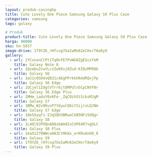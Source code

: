 ```yaml
---
layout: produk-casinghp
title: Cute Lovely One Piece Samsung Galaxy S9 Plus Case
categories: samsung
tags: galaxy

# Produk
product-title: Cute Lovely One Piece Samsung Galaxy S9 Plus Case
harga: 90000
sku: hn-5037
image-drive: 1T9YZ6_rHfcxg7UaIwMn62eCHxrTAe8y9
gallery:
  - url: 1YCvnonCCPt1TqOnfE7PvWG0ZgESczfeM
    title: Galaxy Note 8
  - url: 1Qzebu2cwYLczIw9Xvj0Zud-KI0zMPR8b
    title: Galaxy S6
  - url: 1mJ1c0SO4vQ831c4EgPPrkkhR4dRQvjPp
    title: Galaxy S6 Edge
  - url: 1UCjel1ZdgtVfrr6jtOMPUln5CpCNYFBr
    title: Galaxy S6 Edge Plus
  - url: 1MHm_iaduY0vKFe-_ZqCOihStSiksMJgM
    title: Galaxy S7
  - url: 1BMw_W2v8KusP7t6ywlQ6itSijrxLQJNm
    title: Galaxy S7 Edge
  - url: 18e5Xyqfi-I3qSQhVBRwoCkB5NFz5dQgr
    title: Galaxy S8
  - url: 1L4Ol9JPOQnA88zbAHdIxCXP6XR7vgOLC
    title: Galaxy S8 Plus
  - url: 16aX1Z7OWWcaHA3CtMk8x_erKRvAnO8_0
    title: Galaxy S9
  - url: 1T9YZ6_rHfcxg7UaIwMn62eCHxrTAe8y9
    title: Galaxy S9 Plus
---
```

